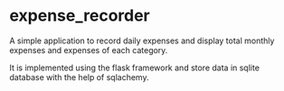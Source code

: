 # expense_recorder

A simple application to record daily expenses and display total monthly expenses and expenses of each category.

It is implemented using the flask framework and store data in sqlite database with the help of sqlachemy.
